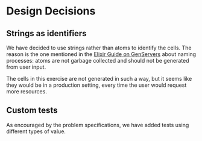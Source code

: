 # Design Decisions

## Strings as identifiers

We have decided to use strings rather than atoms to identify the cells. The reason is the one mentioned in the [Elixir Guide on GenServers](https://elixir-lang.org/getting-started/mix-otp/genserver.html) about naming processes: atoms are not garbage collected and should not be generated from user input.

The cells in this exercise are not generated in such a way, but it seems like they would be in a production setting, every time the user would request more resources.

## Custom tests

As encouraged by the problem specifications, we have added tests using different types of value.
